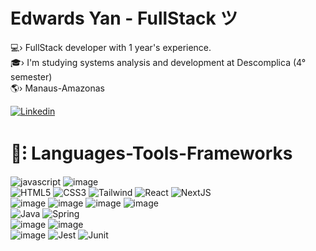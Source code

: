 <h1 >Edwards Yan - FullStack  ツ </h1>
💻› FullStack developer with 1 year's experience. <br>
🎓› I'm studying systems analysis and development at Descomplica (4° semester) <br>
🌎› Manaus-Amazonas<br>

[![Linkedin](https://img.shields.io/badge/LinkedIn-7c1014?style=for-the-badge&logo=linkedin&logoColor=white)](https://www.linkedin.com/in/yan-edwards-03924a23b/) 

<h1 >📕⁝ Languages-Tools-Frameworks<br></h1>

![javascript](https://img.shields.io/badge/JavaScript-d71c23?style=for-the-badge&logo=javascript&logoColor=white)
![image](https://img.shields.io/badge/TypeScript-7c1014?style=for-the-badge&logo=typescript&logoColor=white)<br>
![HTML5](https://img.shields.io/badge/html5-d71c23?style=for-the-badge&logo=html5&logoColor=white)
![CSS3](https://img.shields.io/badge/css-7c1014?style=for-the-badge&logo=css3&logoColor=white)
![Tailwind](https://img.shields.io/badge/Tailwind-d71c23?style=for-the-badge&logo=tailwind-css&logoColor=white)
![React](https://img.shields.io/badge/React-8F0B13?style=for-the-badge&logo=react&logoColor=white)
![NextJS](https://img.shields.io/badge/next%20js-d71c23?style=for-the-badge&logo=nextdotjs&logoColor=white)<br>
 ![image](https://img.shields.io/badge/Node%20js-8F0B13?style=for-the-badge&logo=nodedotjs&logoColor=white)
![image](https://img.shields.io/badge/Express%20js-d71c23?style=for-the-badge&logo=express&logoColor=white)
![image](https://img.shields.io/badge/nestjs-8F0B13?style=for-the-badge&logo=nestjs&logoColor=white)
![image](https://img.shields.io/badge/fastify-d71c23?style=for-the-badge&logo=fastify&logoColor=white) <br>
![Java](https://img.shields.io/badge/java-8F0B13?style=for-the-badge&logo=openjdk&logoColor=white)
![Spring](https://img.shields.io/badge/spring-d71c23?style=for-the-badge&logo=spring&logoColor=white)<br>
![image](https://img.shields.io/badge/PostgreSQL-8F0B13?style=for-the-badge&logo=postgresql&logoColor=white) 
![image](https://img.shields.io/badge/Prisma-d71c23?style=for-the-badge&logo=Prisma&logoColor=white)<br>
![image](https://img.shields.io/badge/Vite-8F0B13?style=for-the-badge&logo=vite&logoColor=white)
![Jest](https://img.shields.io/badge/-jest-d71c23?style=for-the-badge&logo=jest&logoColor=white)
![Junit](https://img.shields.io/badge/Junit5-7c1014?style=for-the-badge&logo=junit5&logoColor=white)
<br>


